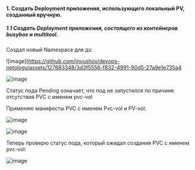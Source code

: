 #### 1. Создать Deployment приложения, использующего локальный PV, созданный вручную.

##### 1.1 Создать Deployment приложения, состоящего из контейнеров busybox и multitool.

Создал новый Namespace для дз:

![image](https://github.com/inyushov/devops-netology/assets/127683348/3d3f5556-f832-4991-90d5-27a9e1e735a4

![image](https://github.com/inyushov/devops-netology/assets/127683348/406b2d0e-b3d0-457f-a5c0-ed01b65fe719)

Статус пода Pending означает, что под не запустился по причине отсутствия PVC с именем pvc-vol

Применяю манифесты PVC c именем Pvc-vol и PV-vol:

![image](https://github.com/inyushov/devops-netology/assets/127683348/45366f08-36b4-4c9b-a27a-25c4494e74d0)

![image](https://github.com/inyushov/devops-netology/assets/127683348/ef42b0ce-110b-432b-ad84-22c0fbf07fc4)

Теперь проверю статус пода, который ожидал создания PVC с именем pvc-vol:

![image](https://github.com/inyushov/devops-netology/assets/127683348/eb81e6fc-3083-40b4-acd4-355b63fe147e)









